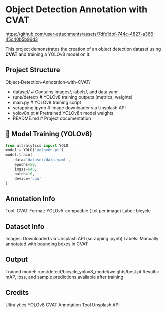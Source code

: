 # Object Detection Annotation with CVAT

https://github.com/user-attachments/assets/7dfe1dbf-744c-4827-a366-45c40b5b96d3

This project demonstrates the creation of an object detection dataset using **CVAT** and training a YOLOv8 model on it.

## Project Structure
Object-Detection-Annotation-with-CVAT/
- dataset/ # Contains images/, labels/, and data.yaml
- runs/detect/ # YOLOv8 training outputs (metrics, weights)
- main.py # YOLOv8 training script
- scrapping.ipynb # Image downloader via Unsplash API
- yolov8n.pt # Pretrained YOLOv8n model weights
- README.md # Project documentation

## 🧠 Model Training (YOLOv8)
```python
from ultralytics import YOLO
model = YOLO('yolov8n.pt')
model.train(
    data='dataset/data.yaml',
    epochs=50,
    imgsz=640,
    batch=16,
    device='cpu'
)
```

## Annotation Info
Tool: CVAT
Format: YOLOv5-compatible (.txt per image)
Label: bicycle

## Dataset Info
Images: Downloaded via Unsplash API (scrapping.ipynb)
Labels: Manually annotated with bounding boxes in CVAT

## Output
Trained model: runs/detect/bicycle_yolov8_model/weights/best.pt
Results: mAP, loss, and sample predictions available after training

## Credits
Ultralytics YOLOv8
CVAT Annotation Tool
Unsplash API
